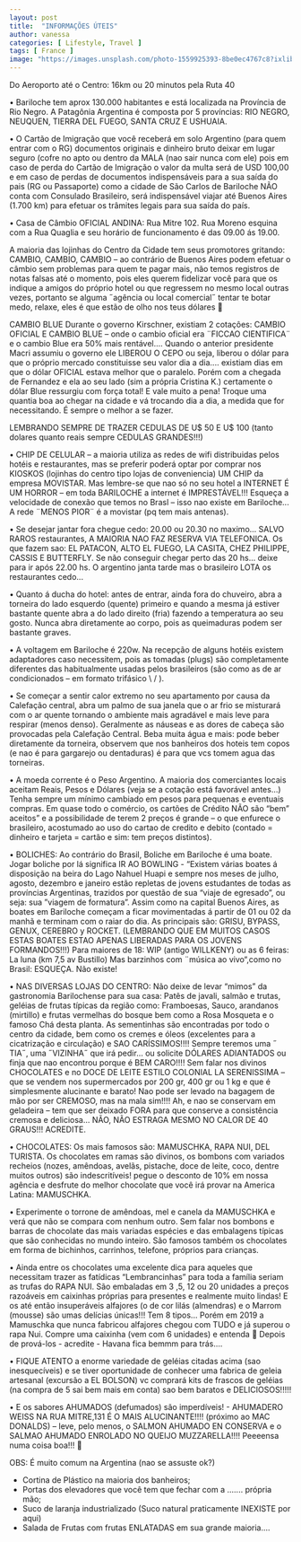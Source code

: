 ```yaml
---
layout: post
title:  "INFORMAÇÕES ÚTEIS"
author: vanessa
categories: [ Lifestyle, Travel ]
tags: [ France ]
image: "https://images.unsplash.com/photo-1559925393-8be0ec4767c8?ixlib=rb-1.2.1&ixid=eyJhcHBfaWQiOjEyMDd9&auto=format&fit=crop&w=1351&q=80"
---
```


Do Aeroporto até o Centro: 16km ou 20 minutos pela Ruta 40

•	Bariloche tem aprox 130.000 habitantes e está localizada na Província de Rio Negro. A Patagônia Argentina é composta por 5 províncias: RIO NEGRO, NEUQUEN, TIERRA DEL FUEGO, SANTA CRUZ E USHUAIA.

•	O Cartão de Imigração que você receberá em solo Argentino (para quem entrar com o RG) documentos originais e dinheiro bruto deixar em lugar seguro (cofre no apto ou dentro da MALA (nao sair nunca com ele) pois em caso de perda do Cartão de Imigração o valor da multa será de USD 100,00 e em caso de perdas de documentos indispensáveis para a sua saída do pais (RG ou Passaporte) como a cidade de São Carlos de Bariloche NÃO conta com Consulado Brasileiro, será indispensável viajar até Buenos Aires (1.700 km) para efetuar os trâmites legais para sua saída do país.

•	Casa de Câmbio OFICIAL
ANDINA:  Rua Mitre 102.  Rua Moreno esquina com a Rua Quaglia e seu horário de funcionamento é das 09.00 ás 19.00.

A maioria das lojinhas do Centro da Cidade tem seus promotores gritando: CAMBIO, CAMBIO, CAMBIO – ao contrário de Buenos Aires podem efetuar o câmbio sem problemas para quem te pagar mais, não temos registros de notas falsas até o momento, pois eles querem fidelizar você para que os indique a amigos do próprio hotel ou que regressem no mesmo local outras vezes, portanto se alguma ˝agência ou local comercial˝ tentar te botar medo, relaxe, eles é que estão de olho nos teus dólares 

CAMBIO BLUE
Durante o governo Kirschner, existiam 2 cotaçôes: CAMBIO OFICIAL E CAMBIO BLUE – onde o cambio oficial era ¨FICCAO CIENTIFICA¨ e o cambio Blue era 50% mais rentável....
Quando o anterior presidente Macri assumiu o governo ele LIBEROU O CEPO ou seja, liberou o dólar para que o próprio mercado constituisse seu valor dia a dia.... existiam dias em que o dólar OFICIAL estava melhor que o paralelo.
Porém com a chegada de Fernandez e ela ao seu lado (sim a própria Cristina K.) certamente o dólar Blue ressurgiu com força total! E vale muito a pena!
Troque uma quantia boa ao chegar na cidade e vá trocando dia a dia, a medida que for necessitando. É sempre o melhor a se fazer.

LEMBRANDO SEMPRE DE TRAZER CEDULAS DE U$ 50 E U$ 100 (tanto dolares quanto reais sempre CEDULAS GRANDES!!!)

•	CHIP DE CELULAR – a maioria utiliza as redes de wifi distribuidas pelos hotéis e restaurantes, mas se preferir poderá optar por comprar nos KIOSKOS (lojinhas do centro tipo lojas de conveniencia) UM CHIP da empresa MOVISTAR. Mas lembre-se que nao só no seu hotel a INTERNET É UM HORROR – em toda BARILOCHE a internet é IMPRESTÁVEL!!! Esqueça a velocidade de conexão que temos no Brasl – isso nao existe em Bariloche... A rede ¨MENOS PIOR¨ é a movistar (pq tem mais antenas).

•	Se desejar jantar fora chegue cedo: 20.00 ou 20.30 no maximo... SALVO RAROS restaurantes, A MAIORIA NAO FAZ RESERVA VIA TELEFONICA. Os que fazem sao: EL PATACON, ALTO EL FUEGO, LA CASITA, CHEZ PHILIPPE, CASSIS E BUTTERFLY. Se não conseguir chegar perto das 20 hs... deixe para ir após 22.00 hs. O argentino janta tarde mas o brasileiro LOTA os restaurantes cedo...

•	Quanto á ducha do hotel: antes de entrar, ainda fora do chuveiro, abra a torneira do lado esquerdo (quente) primeiro e quando a mesma já estiver bastante quente abra a do lado direito (fria) fazendo a temperatura ao seu gosto. Nunca abra diretamente ao corpo, pois as queimaduras podem ser bastante graves.

•	A voltagem em Bariloche é 220w. Na recepção de alguns hotéis existem   adaptadores caso necessitem, pois as tomadas (plugs) são completamente diferentes das habitualmente usadas pelos brasileiros (são como as de ar condicionados – em formato trifásico \   / ).

•	Se começar a sentir calor extremo no seu apartamento por causa da Calefação central, abra um palmo de sua janela que o ar frio se misturará com o ar quente tornando o ambiente mais agradável e mais leve para respirar (menos denso). Geralmente as náuseas e as dores de cabeça são provocadas pela Calefação Central. Beba muita água e mais: pode beber diretamente da torneira, observem que nos banheiros dos hoteis tem copos (e nao é para gargarejo ou dentaduras) é para que vcs tomem agua das torneiras.

•	A moeda corrente é o Peso Argentino. A maioria dos comerciantes locais aceitam Reais, Pesos e Dólares (veja se a cotação está favorável antes...) Tenha sempre um mínimo cambiado em pesos para pequenas e eventuais compras. Em quase todo o comércio, os cartões de Crédito NÃO são “bem” aceitos” e a possibilidade de terem 2 preços é grande – o que enfurece o brasileiro, acostumado ao uso do cartao de credito e debito (contado = dinheiro e tarjeta = cartão e sim: tem preços distintos).

•	BOLICHES: Ao contrário do Brasil, Boliche em Bariloche é uma boate. Jogar boliche por lá significa IR AO BOWLING - “Existem várias boates á disposição na beira do Lago Nahuel Huapi e sempre nos meses de julho, agosto, dezembro e janeiro estão repletas de jovens estudantes de todas as províncias Argentinas, trazidos por questão de sua “viaje de egresado”, ou seja: sua ”viagem de formatura”. 
Assim como na capital Buenos Aires, as boates em Bariloche começam a ficar movimentadas á partir de 01 ou 02 da manhã e terminam com o raiar do dia. As principais são: GRISU, BYPASS, GENUX, CEREBRO y ROCKET. (LEMBRANDO QUE EM MUITOS CASOS ESTAS BOATES ESTAO APENAS LIBERADAS PARA OS JOVENS FORMANDOS!!!)
Para maiores de 18: WIP (antigo WILLKENY) ou as 6 feiras: La luna (km 7,5 av Bustillo)
Mas barzinhos com ¨música ao vivo“,como no Brasil: ESQUEÇA. Não existe! 

•	NAS DIVERSAS LOJAS DO CENTRO:  Não deixe de levar “mimos” da gastronomia Barilochense para sua casa: Patês de javali, salmão e trutas, geléias de frutas típicas da região como: Framboesas, Sauco, arandanos (mirtillo) e frutas vermelhas do bosque bem como a Rosa Mosqueta e o famoso Chá desta planta.
As sementinhas são encontradas por todo o centro da cidade, bem como os cremes e óleos (excelentes para a cicatrização e circulação) e SAO CARÍSSIMOS!!!! Sempre teremos uma ˝ TIA˝, uma ˝VIZINHA˝ que irá pedir... ou solicite DÓLARES ADIANTADOS ou finja que nao encontrou porque é BEM CARO!!!! 
Sem falar nos divinos CHOCOLATES e no DOCE DE LEITE ESTILO COLONIAL LA SERENISSIMA – que se vendem nos supermercados por 200 gr, 400 gr ou 1 kg e que é simplesmente alucinante e barato! Nao pode ser levado na bagagem de mão por ser CREMOSO, mas na mala sim!!!! Ah, e nao se conservam em geladeira – tem que ser deixado FORA para que conserve a consistência cremosa e deliciosa... NÃO, NÃO ESTRAGA MESMO NO CALOR DE 40 GRAUS!!! ACREDITE.

•	CHOCOLATES: Os mais famosos são: MAMUSCHKA, RAPA NUI, DEL TURISTA.  Os chocolates em ramas são divinos, os bombons com variados recheios (nozes, amêndoas, avelãs, pistache, doce de leite, coco, dentre muitos outros) são indescritíveis! pegue o desconto de 10% em nossa agência e desfrute do melhor chocolate que você irá provar na America Latina: MAMUSCHKA. 

•	Experimente o torrone de amêndoas, mel e canela da MAMUSCHKA e verá que não se compara com nenhum outro. Sem falar nos bombons e barras de chocolate das mais variadas espécies e das embalagens típicas que são conhecidas no mundo inteiro. São famosos também os chocolates em forma de bichinhos, carrinhos, telefone, próprios para crianças.

•	Ainda entre os chocolates uma excelente dica para aqueles que necessitam trazer as fatídicas “Lembrancinhas” para toda a família seriam as trufas do RAPA NUI. São embaladas em 3 ,5, 12 ou 20 unidades a preços razoáveis em caixinhas próprias para presentes e realmente muito lindas! E os até então insuperáveis alfajores (o de cor lilás (almendras) e o Marrom (mousse) são umas delícias únicas!!! Tem 8 tipos... 
	Porém em 2019 a Mamuschka que nunca fabricou alfajores chegou com TUDO e já superou o rapa Nui. Compre uma caixinha (vem com 6 unidades) e entenda 
Depois de prová-los - acredite - Havana fica bemmm para trás....
	
•	FIQUE ATENTO a enorme variedade de geléias citadas acima (sao inesquecíveis) e se tiver oportunidade de conhecer uma fabrica de geleia artesanal (excursão a EL BOLSON) vc comprará kits de frascos de geléias (na compra de 5 sai bem mais em conta) sao bem baratos e DELICIOSOS!!!!!

•	E os sabores AHUMADOS (defumados) são imperdíveis! - AHUMADERO WEISS NA RUA MITRE,131 É O MAIS ALUCINANTE!!!! (próximo ao MAC DONALDS) – leve, pelo menos, o SALMON AHUMADO EN CONSERVA e o SALMAO AHUMADO ENROLADO NO QUEIJO MUZZARELLA!!!! Peeeensa numa coisa boa!!! 

OBS: É muito comum na Argentina (nao se assuste ok?)
- Cortina de Plástico na maioria dos banheiros;
- Portas dos elevadores que você tem que fechar com a ....... própria mão;
- Suco de laranja industrializado (Suco natural praticamente INEXISTE por aqui)
- Salada de Frutas com frutas ENLATADAS em sua grande maioria....